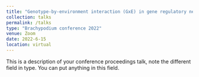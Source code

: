 ```yaml
---
title: "Genotype-by-environment interaction (GxE) in gene regulatory networks in Brachypodium distachyon under soil water deficit"
collection: talks
permalink: /talks
type: "Brachypodium conference 2022"
venue: Zoom
date: 2022-6-15
location: virtual
---
```


This is a description of your conference proceedings talk, note the different field in type. You can put anything in this field.

